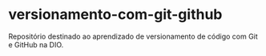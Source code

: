 # versionamento-com-git-github
Repositório destinado ao aprendizado de versionamento de código com Git e GitHub na DIO.
